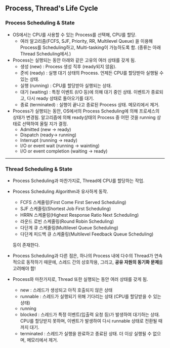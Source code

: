 ## Process, Thread's Life Cycle

### Process Scheduling & State

- OS에서는 CPU를 사용할 수 있는 Process를 선택해, CPU를 할당.
  - 여러 알고리즘(FCFS, SJF, Priority, RR, Multilevel Queue) 을 이용해 Process를 Scheduling하고, Multi-tasking이 가능하도록 함. (종류는 아래 Thread Scheduling에서.)
- Process는 실행되는 동안 아래와 같은 고유의 여러 상태를 갖게 됨.
  - 생성 (new) : Process 생성 직후 (ready되지 않음).
  - 준비 (ready) : 실행 대기 상태의 Process. 언제든 CPU를 할당받아 실행될 수 있는 상태.
  - 실행 (running) : CPU를 할당받아 실행되는 상태.
  - 대기 (waiting) : 특정 이벤트 (I/O 등)에 의해 대기 중인 상태. 이벤트가 종료되고, 다시 ready 상태로 돌아오기를 대기.
  - 종료 (terminated) : 실행이 끝나고 종료된 Process 상태. 메모리에서 제거.
- Process가 실행되는 동안, OS에서의 Process Scheduling에 의해 프로세스의 상태가 변경됨.
  알고리즘에 의해 ready상태의 Process 중 어떤 것을 running 상태로 선택하여 올릴 지가 결정.
  - Admitted (new → ready)
  - Dispatch (ready→ running)
  - Interrupt (running → ready)
  - I/O or event wait (running → wainting)
  - I/O or event completion (waiting → ready)



---



### Thread Scheduling & State

- Process Scheduling과 마찬가지로, Thread에 CPU를 할당하는 작업.

- Process Scheduling Algorithm과 유사하게 동작.

  - FCFS 스케줄링(First Come First Served Scheduling)
  - SJF 스케줄링(Shortest Job First Scheduling)
  - HRRN 스케줄링(Highest Response Ratio Next Scheduling)
  - 라운드 로빈 스케줄링(Round Robin Scheduling)
  - 다단계 큐 스케줄링(Multilevel Queue Scheduling)
  - 다단계 피드백 큐 스케줄링(Multilevel Feedback Queue Scheduling)

  등이 존재한다.

- Process Scheduling과 다른 점은, 하나의 Process 내에 다수의 Thread가 연속적으로 동작하기 때문에, 스레드 간의 상호작용, 그리고, **공유 자원의 동기화 문제**를 고려해야 함!

- Process와 마찬가지로, Thread 또한 실행되는 동안 여러 상태를 갖게 됨.

  - new : 스레드가 생성되고 아직 호출되지 않은 상태
  - runnable : 스레드가 실행되기 위해 기다리는 상태 (CPU를 할당받을 수 있는 상태)
  - running
  - blocked : 스레드가 특정 이벤트(입출력 요청 등)가 발생하여 대기하는 상태. CPU를 할당받지 못하며, 이벤트가 발생하여 다시 runnable 상태로 전환될 때까지 대기.
  - terminated : 스레드가 실행을 완료하고 종료된 상태. 더 이상 실행될 수 없으며, 메모리에서 제거.

